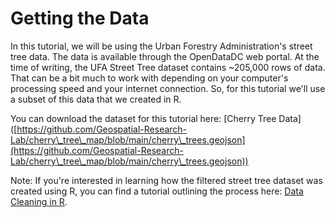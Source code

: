 # Getting the Data

In this tutorial, we will be using the Urban Forestry Administration's street tree data. The data is available through the OpenDataDC web portal. At the time of writing, the UFA Street Tree dataset contains \~205,000 rows of data. That can be a bit much to work with depending on your computer's processing speed and your internet connection. So, for this tutorial we'll use a subset of this data that we created in R.&#x20;

You can download the dataset for this tutorial here: \[Cherry Tree Data]\([https://github.com/Geospatial-Research-Lab/cherry\_tree\_map/blob/main/cherry\_trees.geojson](https://github.com/Geospatial-Research-Lab/cherry\_tree\_map/blob/main/cherry\_trees.geojson))

Note: If you're interested in learning how the filtered street tree dataset was created using R, you can find a tutorial outlining the process here: [Data Cleaning in R](https://app.gitbook.com/o/ThWvOcCRTMrwCZO55Bob/s/HSbaT4u9wHReAgJtBOGa/).
